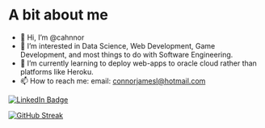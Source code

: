 # A bit about me
- 👋 Hi, I’m @cahnnor
- 👀 I’m interested in Data Science, Web Development, Game Development, and most things to do with Software Engineering.
- 🌱 I’m currently learning to deploy web-apps to oracle cloud rather than platforms like Heroku.
- 📫 How to reach me: email: connorjamesl@hotmail.com 

<!---
cahnnor/cahnnor is a ✨ special ✨ repository because its `README.md` (this file) appears on your GitHub profile.
You can click the Preview link to take a look at your changes.
--->
[![LinkedIn Badge](https://img.shields.io/badge/LinkedIn-Profile-informational?style=flat&logo=linkedin&logoColor=white&color=0D76A8)](https://www.linkedin.com/in/connor-lane-13b163144/)

[![GitHub Streak](http://github-readme-streak-stats.herokuapp.com?user=Cahnnor&theme=dark&hide_border=true)](https://git.io/streak-stats)
